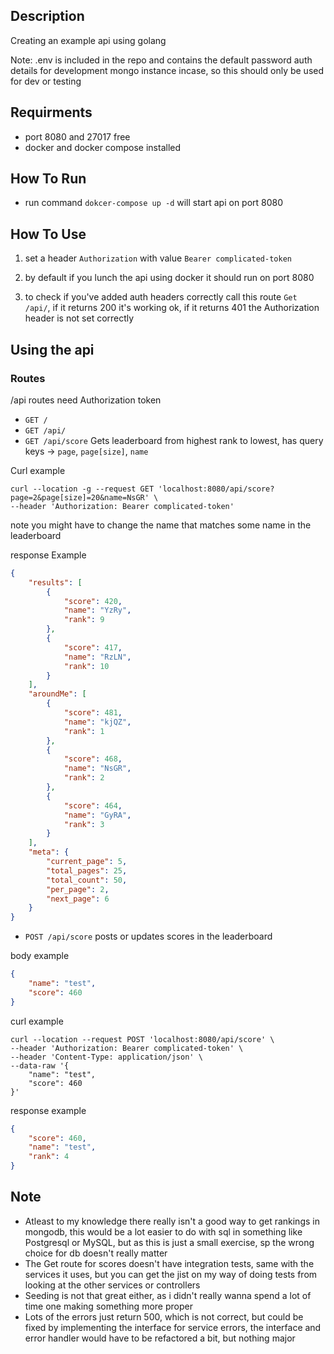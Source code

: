 ## Description

Creating an example api using golang

Note: .env is included in the repo and contains the default password auth details for development mongo instance incase, so this should only be used for dev or testing 

## Requirments

- port 8080 and 27017 free
- docker and docker compose installed 

## How To Run
- run command `dokcer-compose up -d` will start api on port 8080
## How To Use

1. set a header `Authorization` with value `Bearer complicated-token`

2. by default if you lunch the api using docker it should run on port 8080

3. to check if you've added auth headers correctly call this route `Get /api/`, if it returns 200 it's working ok, if it returns 401 the Authorization header is not set correctly

## Using the api

### Routes
/api routes need Authorization token 

- `GET /`
- `GET /api/`
- `GET /api/score`
Gets leaderboard from highest rank to lowest, has query keys -> `page`, `page[size]`, `name`

Curl example
```curl
curl --location -g --request GET 'localhost:8080/api/score?page=2&page[size]=20&name=NsGR' \
--header 'Authorization: Bearer complicated-token'
```

note you might have to change the name that matches some name in the leaderboard

response Example
```json
{
    "results": [
        {
            "score": 420,
            "name": "YzRy",
            "rank": 9
        },
        {
            "score": 417,
            "name": "RzLN",
            "rank": 10
        }
    ],
    "aroundMe": [
        {
            "score": 481,
            "name": "kjQZ",
            "rank": 1
        },
        {
            "score": 468,
            "name": "NsGR",
            "rank": 2
        },
        {
            "score": 464,
            "name": "GyRA",
            "rank": 3
        }
    ],
    "meta": {
        "current_page": 5,
        "total_pages": 25,
        "total_count": 50,
        "per_page": 2,
        "next_page": 6
    }
}
```
- `POST /api/score`
posts or updates scores in the leaderboard

body example
```json
{
    "name": "test",
    "score": 460
}
```

curl example
```curl
curl --location --request POST 'localhost:8080/api/score' \
--header 'Authorization: Bearer complicated-token' \
--header 'Content-Type: application/json' \
--data-raw '{
    "name": "test",
    "score": 460
}'
```

response example
```json
{
    "score": 460,
    "name": "test",
    "rank": 4
}
```

## Note
- Atleast to my knowledge there really isn't a good way to get rankings in mongodb, this would be a lot easier to do with sql in something like Postgresql or MySQL, but as this is just a small exercise, sp the wrong choice for db doesn't really matter
- The Get route for scores doesn't have integration tests, same with the services it uses, but you can get the jist on my way of doing tests from looking at the other services or controllers
- Seeding is not that great either, as i didn't really wanna spend a lot of time one making something more proper
- Lots of the errors just return 500, which is not correct, but could be fixed by implementing the interface for service errors, the interface and error handler would have to be refactored a bit, but nothing major
